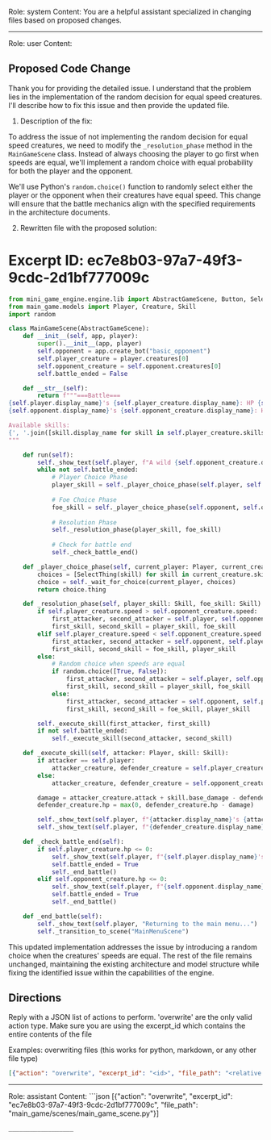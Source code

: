 Role: system
Content: You are a helpful assistant specialized in changing files based on proposed changes.
__________________
Role: user
Content: 
## Proposed Code Change
Thank you for providing the detailed issue. I understand that the problem lies in the implementation of the random decision for equal speed creatures. I'll describe how to fix this issue and then provide the updated file.

1. Description of the fix:

To address the issue of not implementing the random decision for equal speed creatures, we need to modify the `_resolution_phase` method in the `MainGameScene` class. Instead of always choosing the player to go first when speeds are equal, we'll implement a random choice with equal probability for both the player and the opponent.

We'll use Python's `random.choice()` function to randomly select either the player or the opponent when their creatures have equal speed. This change will ensure that the battle mechanics align with the specified requirements in the architecture documents.

2. Rewritten file with the proposed solution:

# Excerpt ID: ec7e8b03-97a7-49f3-9cdc-2d1bf777009c
```python main_game/scenes/main_game_scene.py
from mini_game_engine.engine.lib import AbstractGameScene, Button, SelectThing
from main_game.models import Player, Creature, Skill
import random

class MainGameScene(AbstractGameScene):
    def __init__(self, app, player):
        super().__init__(app, player)
        self.opponent = app.create_bot("basic_opponent")
        self.player_creature = player.creatures[0]
        self.opponent_creature = self.opponent.creatures[0]
        self.battle_ended = False

    def __str__(self):
        return f"""===Battle===
{self.player.display_name}'s {self.player_creature.display_name}: HP {self.player_creature.hp}/{self.player_creature.max_hp}
{self.opponent.display_name}'s {self.opponent_creature.display_name}: HP {self.opponent_creature.hp}/{self.opponent_creature.max_hp}

Available skills:
{', '.join([skill.display_name for skill in self.player_creature.skills])}
"""

    def run(self):
        self._show_text(self.player, f"A wild {self.opponent_creature.display_name} appeared!")
        while not self.battle_ended:
            # Player Choice Phase
            player_skill = self._player_choice_phase(self.player, self.player_creature)
            
            # Foe Choice Phase
            foe_skill = self._player_choice_phase(self.opponent, self.opponent_creature)
            
            # Resolution Phase
            self._resolution_phase(player_skill, foe_skill)
            
            # Check for battle end
            self._check_battle_end()

    def _player_choice_phase(self, current_player: Player, current_creature: Creature) -> Skill:
        choices = [SelectThing(skill) for skill in current_creature.skills]
        choice = self._wait_for_choice(current_player, choices)
        return choice.thing

    def _resolution_phase(self, player_skill: Skill, foe_skill: Skill):
        if self.player_creature.speed > self.opponent_creature.speed:
            first_attacker, second_attacker = self.player, self.opponent
            first_skill, second_skill = player_skill, foe_skill
        elif self.player_creature.speed < self.opponent_creature.speed:
            first_attacker, second_attacker = self.opponent, self.player
            first_skill, second_skill = foe_skill, player_skill
        else:
            # Random choice when speeds are equal
            if random.choice([True, False]):
                first_attacker, second_attacker = self.player, self.opponent
                first_skill, second_skill = player_skill, foe_skill
            else:
                first_attacker, second_attacker = self.opponent, self.player
                first_skill, second_skill = foe_skill, player_skill

        self._execute_skill(first_attacker, first_skill)
        if not self.battle_ended:
            self._execute_skill(second_attacker, second_skill)

    def _execute_skill(self, attacker: Player, skill: Skill):
        if attacker == self.player:
            attacker_creature, defender_creature = self.player_creature, self.opponent_creature
        else:
            attacker_creature, defender_creature = self.opponent_creature, self.player_creature

        damage = attacker_creature.attack + skill.base_damage - defender_creature.defense
        defender_creature.hp = max(0, defender_creature.hp - damage)

        self._show_text(self.player, f"{attacker.display_name}'s {attacker_creature.display_name} used {skill.display_name}!")
        self._show_text(self.player, f"{defender_creature.display_name} took {damage} damage!")

    def _check_battle_end(self):
        if self.player_creature.hp <= 0:
            self._show_text(self.player, f"{self.player.display_name}'s {self.player_creature.display_name} fainted! You lose!")
            self.battle_ended = True
            self._end_battle()
        elif self.opponent_creature.hp <= 0:
            self._show_text(self.player, f"{self.opponent.display_name}'s {self.opponent_creature.display_name} fainted! You win!")
            self.battle_ended = True
            self._end_battle()

    def _end_battle(self):
        self._show_text(self.player, "Returning to the main menu...")
        self._transition_to_scene("MainMenuScene")
```

This updated implementation addresses the issue by introducing a random choice when the creatures' speeds are equal. The rest of the file remains unchanged, maintaining the existing architecture and model structure while fixing the identified issue within the capabilities of the engine.

## Directions
Reply with a JSON list of actions to perform. 'overwrite' are the only valid action type. 
Make sure you are using the excerpt_id which contains the entire contents of the file

Examples:
overwriting files (this works for python, markdown, or any other file type)
```json output_example1
[{"action": "overwrite", "excerpt_id": "<id>", "file_path": "<relative file path>"}]
```

__________________
Role: assistant
Content: ```json
[{"action": "overwrite", "excerpt_id": "ec7e8b03-97a7-49f3-9cdc-2d1bf777009c", "file_path": "main_game/scenes/main_game_scene.py"}]
```
__________________
